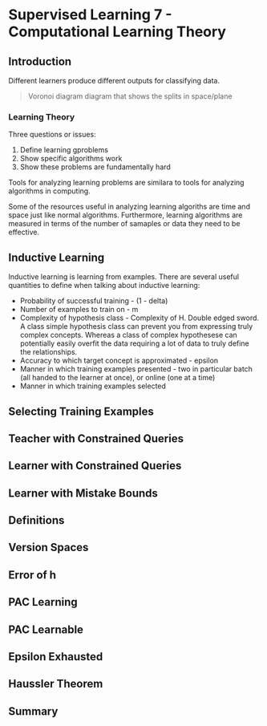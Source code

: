 # Supervised Learning 7 - Computational Learning Theory

## Introduction

Different learners produce different outputs for classifying data.

> Voronoi diagram diagram that shows the splits in space/plane

### Learning Theory

Three questions or issues:

1. Define learning gproblems
2. Show specific algorithms work
3. Show these problems are fundamentally hard

Tools for analyzing learning problems are similara to tools for analyzing algorithms in computing.

Some of the resources useful in analyzing learning algoriths are time and space just like normal algorithms. Furthermore, learning algorithms are measured in terms of the number of samaples or data they need to be effective.

## Inductive Learning

Inductive learning is learning from examples. There are several useful quantities to define when talking about inductive learning:

- Probability of successful training - (1 - delta)
- Number of examples to train on - m
- Complexity of hypothesis class - Complexity of H. Double edged sword. A class simple hypothesis class can prevent you from expressing truly complex concepts. Whereas a class of complex hypothesese can potentially easily overfit the data requiring a lot of data to truly define the relationships.
- Accuracy to which target concept is approximated - epsilon
- Manner in which training examples presented - two in particular batch (all handed to the learner at once), or online (one at a time)
- Manner in which training examples selected

## Selecting Training Examples



## Teacher with Constrained Queries



## Learner with Constrained Queries



## Learner with Mistake Bounds



## Definitions



## Version Spaces



## Error of h



## PAC Learning



## PAC Learnable



## Epsilon Exhausted



## Haussler Theorem



## Summary

